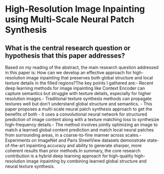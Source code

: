 # High-Resolution Image Inpainting using Multi-Scale Neural Patch   Synthesis

## What is the central research question or hypothesis that this paper addresses?

Based on my reading of the abstract, the main research question addressed in this paper is: How can we develop an effective approach for high-resolution image inpainting that preserves both global structure and local texture details in the filled regions?The key points I gathered are:- Recent deep learning methods for image inpainting like Context Encoder can capture semantics but struggle with texture details, especially for higher resolution images.- Traditional texture synthesis methods can propagate textures well but don't understand global structure and semantics. - This paper proposes a multi-scale neural patch synthesis approach to get the benefits of both - it uses a convolutional neural network for structured prediction of image content along with a texture matching loss to synthesize high-frequency details.- The method involves jointly optimizing an image to match a learned global content prediction and match local neural patches from surrounding areas, in a coarse-to-fine manner across scales.- Experiments on ImageNet and Paris StreetView datasets demonstrate state-of-the-art inpainting accuracy and ability to generate sharper, more coherent results than prior methods.In summary, the core research contribution is a hybrid deep learning approach for high-quality high-resolution image inpainting by combining learned global structure and neural texture synthesis.
